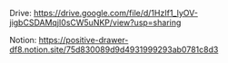 Drive: https://drive.google.com/file/d/1HzIf1_lyOV-jigbCSDAMqjI0sCW5uNKP/view?usp=sharing

Notion: https://positive-drawer-df8.notion.site/75d830089d9d4931999293ab0781c8d3
